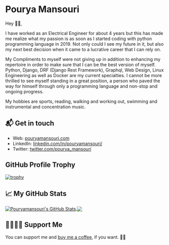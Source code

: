 # Pourya Mansouri

Hey 👋🏻,

I have worked as an Electrical Engineer for about 4 years but this has made me realize what my passion is as soon as I started coding with python programming language in 2019. Not only could I see my future in it, but also my next best decision when it came to a lucrative career that I can rely on. 

My Compliments to myself were not giving up in addition to enhancing my repertoire in order to make sure that I can be the best version of myself. Python, Django, DRF (Django Rest Framework), Graphql, Web Design, Linux Engineering as well as Docker are my current specialties. I cannot be more thrilled to see myself standing in a great position, a person who paved the way for himself through only a programming language and non-stop and ongoing progress.

My hobbies are sports, reading, walking and working out, swimming and instrumental and concentration music.

## 📬 Get in touch

- Web: [pouryamansouri.com][1]
- LinkedIn: [linkedin.com/in/pouryamansouri/][2]
- Twitter: [twitter.com/pourya_mansouri][3]

## GitHub Profile Trophy

[![trophy](https://github-profile-trophy.vercel.app/?username=PouryaMansouri)](https://github.com/ryo-ma/github-profile-trophy)


## &#x1f4c8; My GitHub Stats



<a href="https://github.com/in/pouryamansouri">
  <img align="center" src="https://github-readme-stats.vercel.app/api?username=pouryamansouri&show_icons=true&line_height=27&count_private=true&title_color=ffffff&text_color=c9cacc&icon_color=2bbc8a&bg_color=1d1f21" alt="Pouryamansouri's GitHub Stats" />
</a>
<a href="https://github.com/in/pouryamansouri">
  <img align="center" src="https://github-readme-stats.vercel.app/api/top-langs/?username=pouryamansouri&title_color=ffffff&text_color=c9cacc&icon_color=2bbc8a&bg_color=1d1f21" />
</a>


[1]: https://www.pouryamansouri.com/
[2]: https://www.linkedin.com/in/pouryamansouri/
[3]: https://twitter.com/intent/follow?screen_name=pourya_mansouri
[8]: https://www.buymeacoffee.com/pouryamansouri

## 🤜🏻🤛🏻 Support Me

You can support me and [buy me a coffee][8], if you want. 🙏🏻

